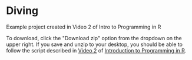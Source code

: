 # Diving
Example project created in Video 2 of Intro to Programming in R


To download, click the "Download zip" option from the dropdown on the upper right.  If you save and unzip to your desktop, you should be able to follow the script described in [Video 2](https://youtu.be/CWQPX3NOtqM) of [Introduction to Programming in R](https://github.com/fishsciences/2020-R-Course). 
